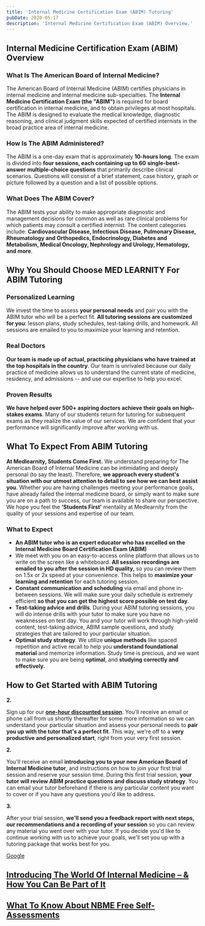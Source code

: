 ```yaml
---
title: 'Internal Medicine Certification Exam (ABIM) Tutoring'
pubDate: 2020-05-17
description: 'Internal Medicine Certification Exam (ABIM) Overview.'
---
```


## Internal Medicine Certification Exam (ABIM) Overview

### What Is The American Board of Internal Medicine?

The American Board of Internal Medicine (ABIM) certifies physicians in internal medicine and internal medicine sub-specialties. The **Internal Medicine Certification Exam (the "ABIM")** is required for board certification in internal medicine, and to obtain privileges at most hospitals. The ABIM is designed to evaluate the medical knowledge, diagnostic reasoning, and clinical judgment skills expected of certified internists in the broad practice area of internal medicine.

### How Is The ABIM Administered?

The ABIM is a one-day exam that is approximately **10-hours long**. The exam is divided into **four sessions, each containing up to 60** **single-best-answer** **multiple-choice questions** that primarily describe clinical scenarios. Questions will consist of a brief statement, case history, graph or picture followed by a question and a list of possible options.

### What Does The ABIM Cover?

The ABIM tests your ability to make appropriate diagnostic and management decisions for common as well as rare clinical problems for which patients may consult a certified internist. The content categories include: **Cardiovascular Disease, Infectious Disease, Pulmonary Disease, Rheumatology and Orthopedics, Endocrinology, Diabetes and Metabolism, Medical Oncology, Nephrology and Urology, Hematology, and more**.

## Why You Should Choose MED LEARNITY For ABIM Tutoring

### Personalized Learning

We invest the time to assess **your personal needs** and pair you with the ABIM tutor who will be a perfect fit. **All tutoring sessions are customized for you**: lesson plans, study schedules, test-taking drills, and homework. All sessions are emailed to you to maximize your learning and retention. 

### Real Doctors

**Our team is made up of actual, practicing physicians who have trained at the top hospitals in the country**. Our team is unrivaled because our daily practice of medicine allows us to understand the current state of medicine, residency, and admissions -- and use our expertise to help you excel.

### Proven Results

**We have helped over 500+ aspiring doctors achieve their goals on high-stakes exams**. Many of our students return for tutoring for subsequent exams as they realize the value of our services. We are confident that your performance will significantly improve after working with us.

## What To Expect From ABIM Tutoring

**At Medlearnity, Students Come First.** We understand preparing for The American Board of Internal Medicine can be intimidating and deeply personal (to say the least). Therefore, **we approach every student's situation with our utmost attention to detail to see how we can best assist you**. Whether you are having challenges meeting your performance goals, have already failed the internal medicine board, or simply want to make sure you are on a path to success, our team is available to share our perspective. We hope you feel the **'Students First'** mentality at Medlearnity from the quality of your sessions and expertise of our team.

### **What to Expect**

- **An ABIM tutor who is an expert educator who has excelled on the Internal Medicine Board Certification Exam (ABIM)**
- We meet with you on an easy-to-access online platform that allows us to write on the screen like a whiteboard. **All session recordings are emailed to you after the session in HD quality,** so you can review them on 1.5x or 2x speed at your convenience. This helps to **maximize your learning and retention** for each tutoring session.
- **Constant communication and scheduling** via email and phone in-between sessions. We will make sure your daily schedule is extremely efficient **so that you can get the highest score possible on test day**.
- **Test-taking advice and drills**. During your ABIM tutoring sessions, you will do intense drills with your tutor to make sure you have no weaknesses on test day. You and your tutor will work through high-yield content, test-taking advice, ABIM sample questions, and study strategies that are tailored to your particular situation.
- **Optimal study strategy**. We utilize **unique methods** like spaced repetition and active recall to help you **understand foundational material** and memorize information. Study time is precious, and we want to make sure you are being **optimal**, and **studying correctly and effectively.**

## How to Get Started with ABIM Tutoring

**2.**

Sign up for our [**one-hour discounted session**](/purchase-discounted-session/). You'll receive an email or phone call from us shortly thereafter for some more information so we can understand your particular situation and assess your personal needs to **pair you up with the tutor that's a perfect fit**. This way, we're off to a **very productive and personalized start**, right from your very first session.

**2.**

You'll receive an email **introducing you to your new American Board of Internal Medicine tutor**, and instructions on how to join your first trial session and reserve your session time. During this first trial session, **your tutor will review ABIM practice questions and discuss study strategy**. You can email your tutor beforehand if there is any particular content you want to cover or if you have any questions you'd like to address.

**3.**

After your trial session, **we'll send you a feedback report with next steps, our recommendations and a recording of your session** so you can review any material you went over with your tutor. If you decide you'd like to continue working with us to achieve your goals, we'll set you up with a tutoring package that works best for you.

[Google](https://www.google.com/search?sxsrf=ALeKk02Np3zuLpVvWHuLh8YQxCysUEKy4Q%3A1588046050926&ei=4qinXouTOPGzytMPwPe00Ag&q=medlearnity+google+reviews&oq=medlearnity+google+reviews&gs_lcp=CgZwc3ktYWIQAzIECCMQJ1CEKljpMWCBM2gAcAB4AIABXIgBtAaSAQIxMJgBAKABAaoBB2d3cy13aXo&sclient=psy-ab&ved=0ahUKEwiLjILGnIrpAhXxmXIEHcA7DYoQ4dUDCAw&uact=5#lrd=0x89c25981baf77257:0xf372ef78c42cfd0b,1,,,)

## [Introducing The World Of Internal Medicine – & How You Can Be Part of It](https://www.medlearnity.com/internal-medicine-board-exam/ 'Introducing The World Of Internal Medicine – & How You Can Be Part of It')

## [What To Know About NBME Free Self-Assessments](https://www.medlearnity.com/ut-blanditiis-ut-dol/ 'What To Know About NBME Free Self-Assessments')
